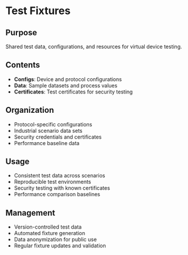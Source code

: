 # Test Fixtures

## Purpose
Shared test data, configurations, and resources for virtual device testing.

## Contents
- **Configs**: Device and protocol configurations
- **Data**: Sample datasets and process values
- **Certificates**: Test certificates for security testing

## Organization
- Protocol-specific configurations
- Industrial scenario data sets
- Security credentials and certificates
- Performance baseline data

## Usage
- Consistent test data across scenarios
- Reproducible test environments
- Security testing with known certificates
- Performance comparison baselines

## Management
- Version-controlled test data
- Automated fixture generation
- Data anonymization for public use
- Regular fixture updates and validation